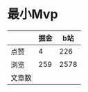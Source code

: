# 最小Mvp

|        | 掘金 | b站  |
| ------ | ---- | ---- |
| 点赞   | 4    |  226   |
| 浏览   | 259    |  2578    |
| 文章数 |     |     |

